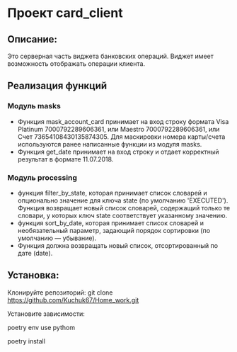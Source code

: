 # Проект card_client
## Описание:
Это серверная часть виджета банковских операций. Виджет имеет возможность отображать операции клиента.

## Реализация функций
### Модуль masks
- Функция  mask_account_card принимает на вход строку формата Visa Platinum 7000792289606361, или Maestro 7000792289606361, или Счет 73654108430135874305.
Для маскировки номера карты/счета используются ранее написанные функции из модуля masks.
- Функция get_date принимает на вход строку и отдает корректный результат в формате 11.07.2018.

### Модуль processing
- функция filter_by_state, которая принимает список словарей и опционально значение для ключа state
 (по умолчанию 'EXECUTED'). Функция возвращает новый список словарей, содержащий только те словари, у которых ключ 
state соответствует указанному значению.
-  функция sort_by_date, которая принимает список словарей и необязательный параметр, задающий порядок сортировки (по умолчанию — убывание).
-  Функция должна возвращать новый список, отсортированный по дате (date).

## Установка:
Клонируйте репозиторий:
git clone https://github.com/Kuchuk67/Home_work.git

Установите зависимости:

poetry env use pythom

poetry install
